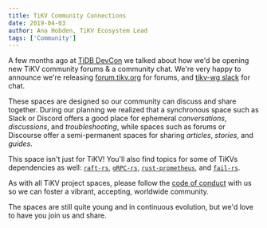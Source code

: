 ```yaml
---
title: TiKV Community Connections
date: 2019-04-03
author: Ana Hobden, TiKV Ecosystem Lead
tags: ['Community']
---
```


A few months ago at [TiDB DevCon](https://pingcap.com/community-cn/devcon2019/) we talked about how we'd be opening new TiKV community forums & a community chat. We're very happy to announce we're releasing [forum.tikv.org](http://forum.tikv.org/) for forums, and [tikv-wg slack](https://join.slack.com/t/tikv-wg/shared_invite/enQtNTUyODE4ODU2MzI0LTgzZDQ3NzZlNDkzMGIyYjU1MTA0NzIwMjFjODFiZjA0YjFmYmQyOTZiNzNkNzg1N2U1MDdlZTIxNTU5NWNhNjk) for chat.

<!--more-->

These spaces are designed so our community can discuss and share together. During our planning we realized that a synchronous space such as Slack or Discord offers  a good place for ephemeral *conversations*, *discussions*, and *troubleshooting*, while spaces such as forums or Discourse offer a semi-permanent spaces for sharing *articles*, *stories*, and *guides*.

This space isn't just for TiKV! You'll also find topics for some of TiKVs dependencies as well: [`raft-rs`](https://github.com/pingcap/raft-rs), [`gRPC-rs`](https://github.com/pingcap/grpc-rs/), [`rust-prometheus`](https://github.com/pingcap/rust-prometheus/), and [`fail-rs`](https://github.com/pingcap/fail-rs).

As with all TiKV project spaces, please follow the [code of conduct](https://github.com/tikv/tikv/blob/master/CODE_OF_CONDUCT.md) with us so we can foster a vibrant, accepting, worldwide community.

The spaces are still quite young and in continuous evolution, but we'd love to have you join us and share.
